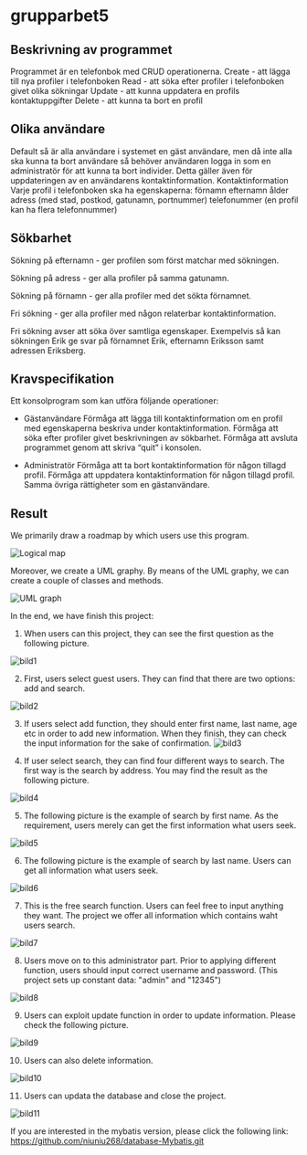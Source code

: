 # grupparbet5

## Beskrivning av programmet

Programmet är en telefonbok med CRUD operationerna.
Create   - att lägga till nya profiler i telefonboken
Read     - att söka efter profiler i telefonboken givet olika sökningar
Update  - att kunna uppdatera en profils kontaktuppgifter
Delete   - att kunna ta bort en profil

## Olika användare

Default så är alla användare i systemet en gäst användare, men då inte alla ska kunna ta bort användare så behöver användaren logga in som en administratör för att kunna ta bort individer. Detta gäller även för uppdateringen av en användarens kontaktinformation.
Kontaktinformation
Varje profil i telefonboken ska ha egenskaperna:
förnamn
efternamn
ålder
adress (med stad, postkod, gatunamn, portnummer)
telefonummer (en profil kan ha flera telefonnummer)

## Sökbarhet

Sökning på efternamn - ger profilen som först matchar med sökningen.

Sökning på adress - ger alla profiler på samma gatunamn.

Sökning på förnamn - ger alla profiler med det sökta förnamnet.

Fri sökning - ger alla profiler med någon relaterbar kontaktinformation.

Fri sökning avser att söka över samtliga egenskaper. Exempelvis så kan sökningen Erik ge svar på förnamnet Erik, efternamn Eriksson samt adressen Eriksberg.

## Kravspecifikation

Ett konsolprogram som kan utföra följande operationer:

- Gästanvändare
Förmåga att lägga till kontaktinformation om en profil med egenskaperna beskriva under kontaktinformation.
Förmåga att söka efter profiler givet beskrivningen av sökbarhet.
Förmåga att avsluta programmet genom att skriva “quit” i konsolen.

- Administratör
Förmåga att ta bort kontaktinformation för någon tillagd profil.
Förmåga att uppdatera kontaktinformation för någon tillagd profil.
Samma övriga rättigheter som en gästanvändare.

## Result

We primarily draw a roadmap by which users use this program.

![Logical map](https://github.com/niuniu268/grupparbet5/blob/master/images/logic1.png "logical map")

Moreover, we create a UML graphy. By means of the UML graphy, we can create a couple of classes and methods.

![UML graph](https://github.com/niuniu268/grupparbet5/blob/master/images/uml%20Diagram.drawio.png "UML Graph")

In the end, we have finish this project:

1. When users can this project, they can see the first question as the following picture.

![bild1](https://github.com/niuniu268/grupparbet5/blob/master/images/bild1.png "Bild1")

2. First, users select guest users. They can find that there are two options: add and search.

![bild2](https://github.com/niuniu268/grupparbet5/blob/master/images/bild2.png "Bild2")

3. If users select add function, they should enter first name, last name, age etc in order to add new information. When they finish, they can check the input information for the sake of confirmation.
![bild3](https://github.com/niuniu268/grupparbet5/blob/master/images/bild3.png "Bild3")

4. If user select search, they can find four different ways to search. The first way is the search by address. You may find the result as the following picture.

![bild4](https://github.com/niuniu268/grupparbet5/blob/master/images/bild4.png "Bild4")

5. The following picture is the example of search by first name. As the requirement, users merely can get the first information what users seek.

![bild5](https://github.com/niuniu268/grupparbet5/blob/master/images/bild5.png "Bild5")

6. The following picture is the example of search by last name. Users can get all information what users seek.

![bild6](https://github.com/niuniu268/grupparbet5/blob/master/images/bild6.png "Bild6")

7. This is the free search function. Users can feel free to input anything they want. The project we offer all information which contains waht users search.

![bild7](https://github.com/niuniu268/grupparbet5/blob/master/images/bild7.png "Bild7")

8. Users move on to this administrator part. Prior to applying different function, users should input correct username and password. (This project sets up constant data: "admin" and "12345")

![bild8](https://github.com/niuniu268/grupparbet5/blob/master/images/bild8.png "Bild8")

9. Users can exploit update function in order to update information. Please check the following picture.

![bild9](https://github.com/niuniu268/grupparbet5/blob/master/images/bild9.png "Bild9")

10. Users can also delete information.

![bild10](https://github.com/niuniu268/grupparbet5/blob/master/images/bild10.png "Bild10")

11. Users can updata the database and close the project.

![bild11](https://github.com/niuniu268/grupparbet5/blob/master/images/bild11.png "Bild11")

If you are interested in the mybatis version, please click the following link: https://github.com/niuniu268/database-Mybatis.git